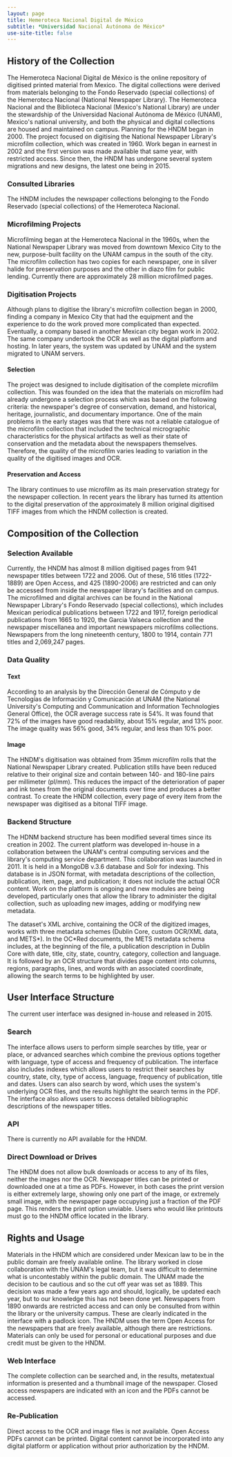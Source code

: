 ```yaml
---
layout: page
title: Hemeroteca Nacional Digital de México
subtitle: *Universidad Nacional Autónoma de México*
use-site-title: false
---
```


## History of the Collection

The Hemeroteca Nacional Digital de México is the online repository of
digitised printed material from Mexico. The digital collections were
derived from materials belonging to the Fondo Reservado (special
collections) of the Hemeroteca Nacional (National Newspaper Library).
The Hemeroteca Nacional and the Biblioteca Nacional (Mexico's National
Library) are under the stewardship of the Universidad Nacional Autónoma
de México (UNAM), Mexico's national university, and both the physical
and digital collections are housed and maintained on campus. Planning
for the HNDM began in 2000. The project focused on digitising the
National Newspaper Library's microfilm collection, which was created in
1960. Work began in earnest in 2002 and the first version was made
available that same year, with restricted access. Since then, the HNDM
has undergone several system migrations and new designs, the latest one
being in 2015.

### Consulted Libraries

The HNDM includes the newspaper collections belonging to the Fondo
Reservado (special collections) of the Hemeroteca Nacional.

### Microfilming Projects

Microfilming began at the Hemeroteca Nacional in the 1960s, when the
National Newspaper Library was moved from downtown Mexico City to the
new, purpose-built facility on the UNAM campus in the south of the city.
The microfilm collection has two copies for each newspaper, one in
silver halide for preservation purposes and the other in diazo film for
public lending. Currently there are approximately 28 million microfilmed
pages.

### Digitisation Projects

Although plans to digitise the library's microfilm collection began in
2000, finding a company in Mexico City that had the equipment and the
experience to do the work proved more complicated than expected.
Eventually, a company based in another Mexican city began work in 2002.
The same company undertook the OCR as well as the digital platform and
hosting. In later years, the system was updated by UNAM and the system
migrated to UNAM servers.

#### Selection

The project was designed to include digitisation of the complete
microfilm collection. This was founded on the idea that the materials on
microfilm had already undergone a selection process which was based on
the following criteria: the newspaper's degree of conservation, demand,
and historical, heritage, journalistic, and documentary importance. One
of the main problems in the early stages was that there was not a
reliable catalogue of the microfilm collection that included the
technical micrographic characteristics for the physical artifacts as
well as their state of conservation and the metadata about the
newspapers themselves. Therefore, the quality of the microfilm varies
leading to variation in the quality of the digitised images and OCR.

#### Preservation and Access

The library continues to use microfilm as its main preservation strategy
for the newspaper collection. In recent years the library has turned its
attention to the digital preservation of the approximately 8 million
original digitised TIFF images from which the HNDM collection is
created.

## Composition of the Collection

### Selection Available

Currently, the HNDM has almost 8 million digitised pages from 941
newspaper titles between 1722 and 2006. Out of these, 516 titles
(1722-1889) are Open Access, and 425 (1890-2006) are restricted and can
only be accessed from inside the newspaper library's facilities and on
campus. The microfilmed and digital archives can be found in the
National Newspaper Library's Fondo Reservado (special collections),
which includes Mexican periodical publications between 1722 and 1917,
foreign periodical publications from 1665 to 1920, the Garcia Valseca
collection and the newspaper miscellanea and important newspapers
microfilms collections. Newspapers from the long nineteenth century,
1800 to 1914, contain 771 titles and 2,069,247 pages.

### Data Quality

#### Text

According to an analysis by the Dirección General de Cómputo y de
Tecnologías de Información y Comunicación at UNAM (the National
University's Computing and Communication and Information Technologies
General Office), the OCR average success rate is 54%. It was found that
72% of the images have good readability, about 15% regular, and 13%
poor. The image quality was 56% good, 34% regular, and less than 10%
poor.

#### Image

The HNDM's digitisation was obtained from 35mm microfilm rolls that the
National Newspaper Library created. Publication stills have been reduced
relative to their original size and contain between 140- and 180-line
pairs per millimeter (pl/mm). This reduces the impact of the
deterioration of paper and ink tones from the original documents over
time and produces a better contrast. To create the HNDM collection,
every page of every item from the newspaper was digitised as a bitonal
TIFF image.

### Backend Structure

The HDNM backend structure has been modified several times since its
creation in 2002. The current platform was developed in-house in a
collaboration between the UNAM's central computing services and the
library's computing service department. This collaboration was launched
in 2011. It is held in a MongoDB v.3.6 database and Solr for indexing.
This database is in JSON format, with metadata descriptions of the
collection, publication, item, page, and publication; it does not
include the actual OCR content. Work on the platform is ongoing and new
modules are being developed, particularly ones that allow the library to
administer the digital collection, such as uploading new images, adding
or modifying new metadata.

The dataset's XML archive, containing the OCR of the digitized images,
works with three metadata schemes (Dublin Core, custom OCR/XML data, and
METS*). In the OC*Red documents, the METS metadata schema includes, at
the beginning of the file, a publication description in Dublin Core with
date, title, city, state, country, category, collection and language. It
is followed by an OCR structure that divides page content into columns,
regions, paragraphs, lines, and words with an associated coordinate,
allowing the search terms to be highlighted by user.

## User Interface Structure

The current user interface was designed in-house and released in 2015.

### Search

The interface allows users to perform simple searches by title, year or
place, or advanced searches which combine the previous options together
with language, type of access and frequency of publication. The
interface also includes indexes which allows users to restrict their
searches by country, state, city, type of access, language, frequency of
publication, title and dates. Users can also search by word, which uses
the system's underlying OCR files, and the results highlight the search
terms in the PDF. The interface also allows users to access detailed
bibliographic descriptions of the newspaper titles.

### API

There is currently no API available for the HNDM.

### Direct Download or Drives

The HNDM does not allow bulk downloads or access to any of its files,
neither the images nor the OCR. Newspaper titles can be printed or
downloaded one at a time as PDFs. However, in both cases the print
version is either extremely large, showing only one part of the image,
or extremely small image, with the newspaper page occupying just a
fraction of the PDF page. This renders the print option unviable. Users
who would like printouts must go to the HNDM office located in the
library.

## Rights and Usage

Materials in the HNDM which are considered under Mexican law to be in
the public domain are freely available online. The library worked in
close collaboration with the UNAM's legal team, but it was difficult to
determine what is uncontestably within the public domain. The UNAM made
the decision to be cautious and so the cut off year was set as 1889.
This decision was made a few years ago and should, logically, be updated
each year, but to our knowledge this has not been done yet. Newspapers
from 1890 onwards are restricted access and can only be consulted from
within the library or the university campus. These are clearly indicated
in the interface with a padlock icon. The HNDM uses the term Open Access
for the newspapers that are freely available, although there are
restrictions. Materials can only be used for personal or educational
purposes and due credit must be given to the HNDM.

### Web Interface

The complete collection can be searched and, in the results, metatextual
information is presented and a thumbnail image of the newspaper. Closed
access newspapers are indicated with an icon and the PDFs cannot be
accessed.

### Re-Publication

Direct access to the OCR and image files is not available. Open Access
PDFs cannot can be printed. Digital content cannot be incorporated into
any digital platform or application without prior authorization by the
HNDM.